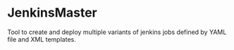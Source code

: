 # JenkinsMaster

Tool to create and deploy multiple variants of jenkins jobs defined by YAML file and XML templates.
